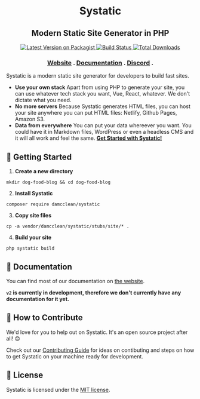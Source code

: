 <h1 align="center">
    Systatic
</h1>

<h2 align="center">
    Modern Static Site Generator in PHP
</h2>

<p align="center">
    <a href="https://packagist.org/packages/damcclean/systatic">
        <img src="https://img.shields.io/packagist/v/damcclean/systatic.svg?style=flat-square" alt="Latest Version on Packagist" />
    </a>
    <a href="https://travis-ci.com/damcclean/Systatic">
        <img src="https://travis-ci.com/damcclean/Systatic.svg?branch=v2" alt="Build Status" />
    </a>
    <a href="https://packagist.org/packages/damcclean/systatic">
        <img src="https://img.shields.io/packagist/dt/damcclean/systatic.svg?style=flat-square" alt="Total Downloads" />
    </a>
</p>

<h3 align="center">
    <a href="https://systatic.netlify.com">Website</a>
    <span> . </span>
    <a href="https://systatic.netlify.com/docs">Documentation</a>
    <span> . </span>
    <a href="https://discord.gg/sxkrycQ">Discord</a>
    <span> . </span>
</h3>

Systatic is a modern static site generator for developers to build fast sites.

* **Use your own stack** Apart from using PHP to generate your site, you can use whatever tech stack you want, Vue, React, whatever. We don't dictate what you need.
* **No more servers** Because Systatic generates HTML files, you can host your site anywhere you can put HTML files: Netlify, Github Pages, Amazon S3.
* **Data from everywhere** You can put your data whereever you want. You could have it in Markdown files, WordPress or even a headless CMS and it will all work and feel the same.
[**Get Started with Systatic!**](https://systatic.netlify.com/getting-started)

## 🚀 Getting Started

1. **Create a new directory**

```
mkdir dog-food-blog && cd dog-food-blog
```

2. **Install Systatic**

```
composer require damcclean/systatic
```

3. **Copy site files**

```
cp -a vendor/damcclean/systatic/stubs/site/* .
```

4. **Build your site**

```
php systatic build
```

## 🏫 Documentation

You can find most of our documentation on [the website](https://systatic.netlify.com/docs).

**`v2` is currently in development, therefore we don't currently have any documentation for it yet.**

## 🤲 How to Contribute

We'd love for you to help out on Systatic. It's an open source project after all! 😊

Check out our [Contributing Guide](https://github.com/damcclean/Systatic/blob/v2/CONTRIBUTING.md) for ideas on contibuting and steps on how to get Systatic on your machine ready for development.

## 📝 License

Systatic is licensed under the [MIT license](https://github.com/damcclean/Systatic/blob/master/LICENSE).